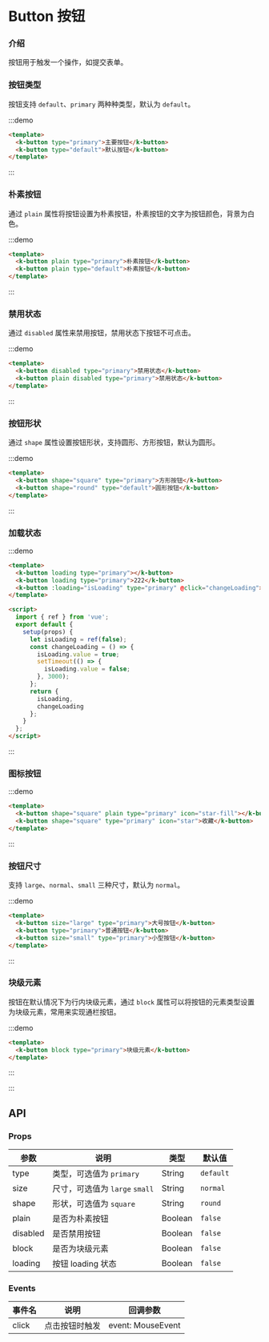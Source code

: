 # Button 按钮

### 介绍

按钮用于触发一个操作，如提交表单。


### 按钮类型

按钮支持 `default`、`primary` 两种种类型，默认为 `default`。

:::demo

```html
<template>
  <k-button type="primary">主要按钮</k-button>
  <k-button type="default">默认按钮</k-button>
</template>
```

:::

### 朴素按钮

通过 `plain` 属性将按钮设置为朴素按钮，朴素按钮的文字为按钮颜色，背景为白色。

:::demo

```html
<template>
  <k-button plain type="primary">朴素按钮</k-button>
  <k-button plain type="default">朴素按钮</k-button>
</template>
```

:::

### 禁用状态

通过 `disabled` 属性来禁用按钮，禁用状态下按钮不可点击。

:::demo

```html
<template>
  <k-button disabled type="primary">禁用状态</k-button>
  <k-button plain disabled type="primary">禁用状态</k-button>
</template>
```

:::

### 按钮形状

通过 `shape` 属性设置按钮形状，支持圆形、方形按钮，默认为圆形。

:::demo

```html
<template>
  <k-button shape="square" type="primary">方形按钮</k-button>
  <k-button shape="round" type="default">圆形按钮</k-button>
</template>
```

:::

### 加载状态

:::demo

```html
<template>
  <k-button loading type="primary"></k-button>
  <k-button loading type="primary">222</k-button>
  <k-button :loading="isLoading" type="primary" @click="changeLoading">Click me!</k-button>
</template>

<script>
  import { ref } from 'vue';
  export default {
    setup(props) {
      let isLoading = ref(false);
      const changeLoading = () => {
        isLoading.value = true;
        setTimeout(() => {
          isLoading.value = false;
        }, 3000);
      };
      return {
        isLoading,
        changeLoading
      };
    }
  };
</script>
```

:::

### 图标按钮

:::demo

```html
<template>
  <k-button shape="square" plain type="primary" icon="star-fill"></k-button>
  <k-button shape="square" type="primary" icon="star">收藏</k-button>
</template>
```

:::

### 按钮尺寸

支持 `large`、`normal`、`small` 三种尺寸，默认为 `normal`。

:::demo

```html
<template>
  <k-button size="large" type="primary">大号按钮</k-button>
  <k-button type="primary">普通按钮</k-button>
  <k-button size="small" type="primary">小型按钮</k-button>
</template>
```

:::

### 块级元素

按钮在默认情况下为行内块级元素，通过 `block` 属性可以将按钮的元素类型设置为块级元素，常用来实现通栏按钮。

:::demo

```html
<template>
  <k-button block type="primary">块级元素</k-button>
</template>
```

:::


:::

## API

### Props

| 参数     | 说明                           | 类型    | 默认值    |
| -------- | ------------------------------ | ------- | --------- |
| type     | 类型，可选值为 `primary`       | String  | `default` |
| size     | 尺寸，可选值为 `large` `small` | String  | `normal`  |
| shape    | 形状，可选值为 `square`        | String  | `round`   |
| plain    | 是否为朴素按钮                 | Boolean | `false`   |
| disabled | 是否禁用按钮                   | Boolean | `false`   |
| block    | 是否为块级元素                 | Boolean | `false`   |
| loading  | 按钮 loading 状态              | Boolean | `false`   |

### Events

| 事件名 | 说明           | 回调参数          |
| ------ | -------------- | ----------------- |
| click  | 点击按钮时触发 | event: MouseEvent |
